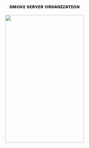 ### <div align="center">sᴍᴏᴋᴇ sᴇʀᴠᴇʀ ᴏʀɢᴀɴɪᴢᴀᴛɪᴏɴ</div>  

<div align="center">
<img src="https://cdn.discordapp.com/attachments/865598508924796978/1084530448954306650/smoke_banner.gif" align="center" width="70%" height="400" />
</div><br/>
